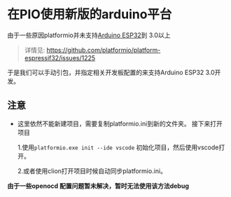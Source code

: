 # 在PIO使用新版的arduino平台
由于一些原因platformio并未支持[Arduino ESP32](https://github.com/espressif/arduino-esp32)到 3.0以上
>详情见:
>https://github.com/platformio/platform-espressif32/issues/1225

于是我们可以手动引包，并指定相关开发板配置的来支持Arduino ESP32 3.0开发。

## 注意
* 这里依然不能新建项目，需要复制platformio.ini到新的文件夹。
接下来打开项目

    1.使用`platformio.exe init --ide vscode` 初始化项目，然后使用vscode打开。

    2.或者使用clion打开项目时候自动同步platformio.ini。

**由于一些openocd 配置问题暂未解决，暂时无法使用该方法debug**